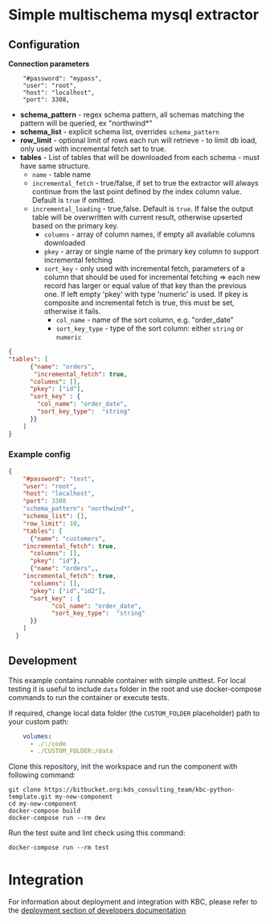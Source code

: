 # Simple multischema mysql extractor

## Configuration
    
**Connection parameters**

```
    "#password": "mypass",
    "user": "root",
    "host": "localhost",
    "port": 3308,
```

- **schema_pattern** - regex schema pattern, all schemas matching the pattern will be queried, ex "northwind*"
- **schema_list** - explicit schema list, overrides `schema_pattern`
- **row_limit** - optional limit of rows each run will retrieve - to limit db load, only used with incremental fetch set to true. 
- **tables** - List of tables that will be downloaded from each schema - must have same structure.
    - `name` - table name
    - `incremental_fetch` - true/false, if set to true the extractor will always continue from the last point defined 
by the index column value. Default is `true` if omitted.
  - `incremental_loading` - true,false. Default is `true`. If false the output table will be overwritten with current result, otherwise upserted based on the primary key.
    - `columns` - array of column names, if empty all available columns downloaded
    - `pkey` - array or single name of the primary key column to support incremental fetching
    - `sort_key` - only used with incremental fetch, parameters of a column that should be used for incremental fetching => each new record has larger or equal value 
     of that key than the previous one. If left empty 'pkey' with type 'numeric' is used. If pkey is composite and incremental fetch is true,
      this must be set, otherwise it fails.
        - `col_name` - name of the sort column, e.g. "order_date"
        - `sort_key_type` - type of the sort column: either `string` or `numeric`
    
    
```json
{
"tables": [
      {"name": "orders",
       "incremental_fetch": true,
      "columns": [],
      "pkey": ["id"],
      "sort_key" : {
        "col_name": "order_date",
        "sort_key_type":  "string"
      }}
    ]
}
```

### Example config

```json
{
    "#password": "test",
    "user": "root",
    "host": "localhost",
    "port": 3308
    "schema_pattern": "northwind*",
    "schema_list": [],
    "row_limit": 10,
    "tables": [
      {"name": "customers",
    "incremental_fetch": true,
      "columns": [],
      "pkey": "id"},
      {"name": "orders",,
    "incremental_fetch": true,
      "columns": [],
      "pkey": ["id","id2"],
      "sort_key" : {
            "col_name": "order_date",
            "sort_key_type":  "string"
      }}
    ]
  }
```
  

 
## Development
 
This example contains runnable container with simple unittest. For local testing it is useful to include `data` folder in the root
and use docker-compose commands to run the container or execute tests. 

If required, change local data folder (the `CUSTOM_FOLDER` placeholder) path to your custom path:
```yaml
    volumes:
      - ./:/code
      - ./CUSTOM_FOLDER:/data
```

Clone this repository, init the workspace and run the component with following command:

```
git clone https://bitbucket.org:kds_consulting_team/kbc-python-template.git my-new-component
cd my-new-component
docker-compose build
docker-compose run --rm dev
```

Run the test suite and lint check using this command:

```
docker-compose run --rm test
```

# Integration

For information about deployment and integration with KBC, please refer to the [deployment section of developers documentation](https://developers.keboola.com/extend/component/deployment/) 